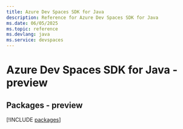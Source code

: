 ```yaml
---
title: Azure Dev Spaces SDK for Java
description: Reference for Azure Dev Spaces SDK for Java
ms.date: 06/05/2025
ms.topic: reference
ms.devlang: java
ms.service: devspaces
---
```

# Azure Dev Spaces SDK for Java - preview
## Packages - preview
[!INCLUDE [packages](dev-spaces-index.md)]